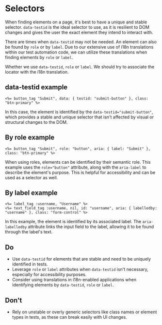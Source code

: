 # Selectors

When finding elements on a page, it's best to have a unique and stable selector. `data-testid` is the ideal selector to use, as it is resilient to DOM changes and gives the user the exact element they intend to interact with.

There are times when `data-testid` may not be needed. An element can also be found by `role` or by `label`. Due to our extensive use of i18n translations within our test automation code, we can utilize these translations when finding elements by `role` or `label`.

Whether we use `data-testid`, `role` or `label`. We should try to associate the locator with the i18n translation.

## data-testid example

```erb
<%= button_tag "Submit", data: { testid: "submit-button" }, class: "btn-primary" %>
```

In this case, the element is identified by the `data-testid="submit-button"`, which provides a stable and unique selector that isn't affected by visual or structural changes to the DOM.

## By role example

```erb
<%= button_tag "Submit", role: "button", aria: { label: "Submit" }, class: "btn-primary" %>
```

When using roles, elements can be identified by their semantic role. This example uses the `role="button"` attribute, along with the `aria-label` to describe the element's purpose. This is helpful for accessibility and can be used as a selector as well.

## By label example

```erb
<%= label_tag :username, "Username" %>
<%= text_field_tag :username, nil, id: "username", aria: { labelledby: "username" }, class: "form-control" %>
```

In this example, the element is identified by its associated label. The `aria-labelledby` attribute links the input field to the label, allowing it to be found through the label's text.

## Do

- Use `data-testid` for elements that are stable and need to be uniquely identified in tests.
- Leverage `role` or `label` attributes when `data-testid` isn't necessary, especially for accessibility purposes.
- Consider using translations in i18n-enabled applications when identifying elements by `data-testid`, `role` or `label`.

## Don't

- Rely on unstable or overly generic selectors like class names or element types in tests, as these can break easily with UI changes.

